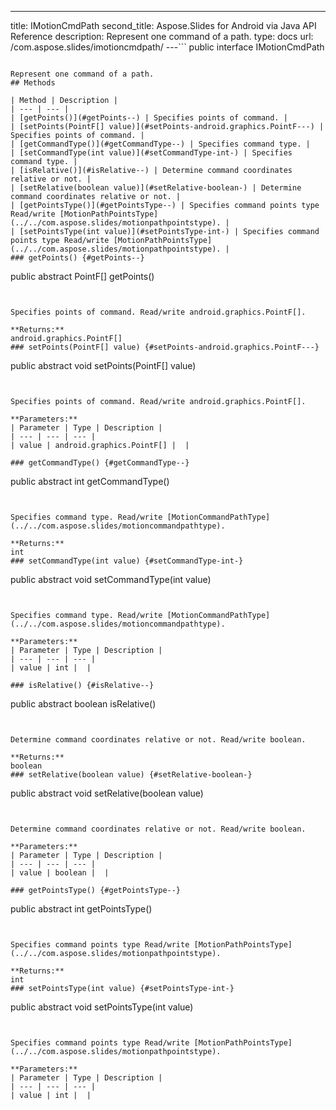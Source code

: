 ---
title: IMotionCmdPath
second_title: Aspose.Slides for Android via Java API Reference
description: Represent one command of a path.
type: docs
url: /com.aspose.slides/imotioncmdpath/
---```
public interface IMotionCmdPath
```

Represent one command of a path.
## Methods

| Method | Description |
| --- | --- |
| [getPoints()](#getPoints--) | Specifies points of command. |
| [setPoints(PointF[] value)](#setPoints-android.graphics.PointF---) | Specifies points of command. |
| [getCommandType()](#getCommandType--) | Specifies command type. |
| [setCommandType(int value)](#setCommandType-int-) | Specifies command type. |
| [isRelative()](#isRelative--) | Determine command coordinates relative or not. |
| [setRelative(boolean value)](#setRelative-boolean-) | Determine command coordinates relative or not. |
| [getPointsType()](#getPointsType--) | Specifies command points type Read/write [MotionPathPointsType](../../com.aspose.slides/motionpathpointstype). |
| [setPointsType(int value)](#setPointsType-int-) | Specifies command points type Read/write [MotionPathPointsType](../../com.aspose.slides/motionpathpointstype). |
### getPoints() {#getPoints--}
```
public abstract PointF[] getPoints()
```


Specifies points of command. Read/write android.graphics.PointF[].

**Returns:**
android.graphics.PointF[]
### setPoints(PointF[] value) {#setPoints-android.graphics.PointF---}
```
public abstract void setPoints(PointF[] value)
```


Specifies points of command. Read/write android.graphics.PointF[].

**Parameters:**
| Parameter | Type | Description |
| --- | --- | --- |
| value | android.graphics.PointF[] |  |

### getCommandType() {#getCommandType--}
```
public abstract int getCommandType()
```


Specifies command type. Read/write [MotionCommandPathType](../../com.aspose.slides/motioncommandpathtype).

**Returns:**
int
### setCommandType(int value) {#setCommandType-int-}
```
public abstract void setCommandType(int value)
```


Specifies command type. Read/write [MotionCommandPathType](../../com.aspose.slides/motioncommandpathtype).

**Parameters:**
| Parameter | Type | Description |
| --- | --- | --- |
| value | int |  |

### isRelative() {#isRelative--}
```
public abstract boolean isRelative()
```


Determine command coordinates relative or not. Read/write boolean.

**Returns:**
boolean
### setRelative(boolean value) {#setRelative-boolean-}
```
public abstract void setRelative(boolean value)
```


Determine command coordinates relative or not. Read/write boolean.

**Parameters:**
| Parameter | Type | Description |
| --- | --- | --- |
| value | boolean |  |

### getPointsType() {#getPointsType--}
```
public abstract int getPointsType()
```


Specifies command points type Read/write [MotionPathPointsType](../../com.aspose.slides/motionpathpointstype).

**Returns:**
int
### setPointsType(int value) {#setPointsType-int-}
```
public abstract void setPointsType(int value)
```


Specifies command points type Read/write [MotionPathPointsType](../../com.aspose.slides/motionpathpointstype).

**Parameters:**
| Parameter | Type | Description |
| --- | --- | --- |
| value | int |  |


